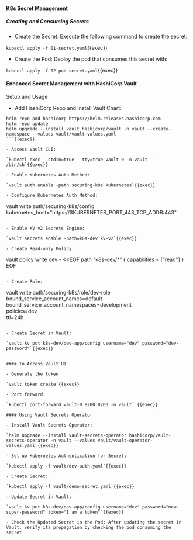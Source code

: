 #### K8s Secret Management

##### Creating and Consuming Secrets

- Create the Secret: Execute the following command to create the secret:

`kubectl apply -f 01-secret.yaml`{{exec}}
    
- Create the Pod: Deploy the pod that consumes this secret with:
    
`kubectl apply -f 02-pod-secret.yaml`{{exec}}

#### Enhanced Secret Management with HashiCorp Vault

Setup and Usage

- Add HashiCorp Repo and Install Vault Chart:

```
helm repo add hashicorp https://helm.releases.hashicorp.com
helm repo update
helm upgrade --install vault hashicorp/vault -n vault --create-namespace --values vault/vault-values.yaml
```{{exec}}
    
- Access Vault CLI:

`kubectl exec --stdin=true --tty=true vault-0 -n vault -- /bin/sh`{{exec}}

- Enable Kubernetes Auth Method:

`vault auth enable -path securing-k8s kubernetes`{{exec}}
    
- Configure Kubernetes Auth Method:

```
vault write auth/securing-k8s/config \
    kubernetes_host="https://$KUBERNETES_PORT_443_TCP_ADDR:443"
```{{exec}}
    
- Enable KV v2 Secrets Engine:

`vault secrets enable -path=k8s-dev kv-v2`{{exec}}
    
- Create Read-only Policy:

```
vault policy write dev - <<EOF
path "k8s-dev/*" {
capabilities = ["read"]
}
EOF
```{{exec}}
    
- Create Role:

```
vault write auth/securing-k8s/role/dev-role \
    bound_service_account_names=default \
    bound_service_account_namespaces=development \
    policies=dev \
    ttl=24h
```{{exec}}
    
- Create Secret in Vault:

`vault kv put k8s-dev/dev-app/config username="dev" password="dev-password"`{{exec}}


#### To Access Vault UI

- Generate the token

`vault token create`{{exec}}

- Port forward

`kubectl port-forward vault-0 8200:8200 -n vault` {{exec}}

#### Using Vault Secrets Operator

- Install Vault Secrets Operator:

`helm upgrade --install vault-secrets-operator hashicorp/vault-secrets-operator -n vault --values vault/vault-operator-values.yaml`{{exec}}
    
- Set up Kubernetes Authentication for Secret:

`kubectl apply -f vault/dev-auth.yaml`{{exec}}

- Create Secret:
    
`kubectl apply -f vault/demo-secret.yaml`{{exec}}

- Update Secret in Vault:

`vault kv put k8s-dev/dev-app/config username="dev" password="new-super-password" token="I am a token"`{{exec}}

- Check the Updated Secret in the Pod: After updating the secret in Vault, verify its propagation by checking the pod consuming the secret.
